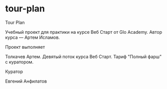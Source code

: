 # tour-plan

Tour Plan

Учебный проект для практики на курсе Веб Старт от Glo Academy. Автор курса — Артем Исламов.

Проект выполняет

Толкачев Артем. Девятый поток курса Веб Старт. Тариф "Полный фарш" с куратором.

Куратор

Евгений Анфилатов
